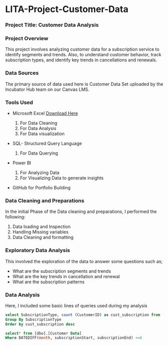 # LITA-Project-Customer-Data

### Project Title: Customer Data Analysis

### Project Overview
This project involves analyzing customer data for a subscription service to identify 
segments and trends. Also, to understand customer behavior, track subscription types, 
and identify key trends in cancellations and renewals.

### Data Sources
The primary source of data used here is Customer Data Set uploaded by the Incubator Hub team on our Canvas LMS.

### Tools Used
- Microsoft Excel [Download Here](https//www.microsoft.com)
  1. For Data Cleaning
  2. For Data Analysis
  3. For Data visualization
     
- SQL- Structured Query Language
  1.  For Data Querying
  
- Power BI  
  1. For Analyzing Data
  2. For Visualizing Data to generate insights

- GitHub for Portfolio Building

### Data Cleaning and Preparations
In the initial Phase of the Data cleaning and preparations, I performed the following:
1. Data loading and Inspection
2. Handling Missing variables
3. Data Cleaning and formatting

### Exploratory Data Analysis
This involved the exploration of the data to answer some questions such as;
- What are the subscription segments and trends
- What are the key trends in cancellation and renewal
- What are the subscription patterns

### Data Analysis
Here, I included some basic lines of queries used during my analysis

```SQL
select SubscriptionType, count (CustomerID) as cust_subscription from [dbo].[Customer Data]
Group By SubscriptionType
Order by cust_subscription desc

select* from [dbo].[Customer Data]
Where DATEDIFF(month, subscriptionStart, subscriptionEnd) <=6








